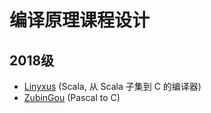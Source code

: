 # 编译原理课程设计

## 2018级

- [Linyxus](https://github.com/linyxus/fscala2c) (Scala, 从 Scala 子集到 C 的编译器)
- [ZubinGou](https://github.com/ZubinGou/pas2c) (Pascal to C)

